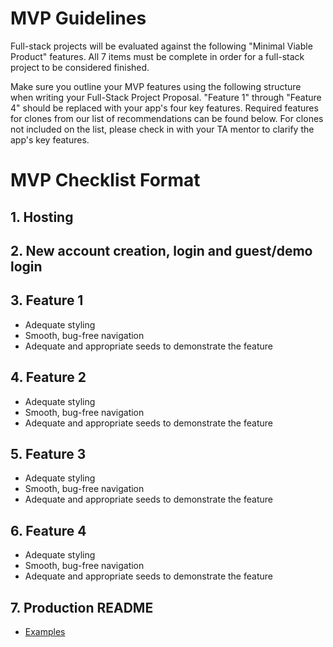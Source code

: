 # MVP Guidelines

Full-stack projects will be evaluated against the following "Minimal Viable Product" features. All 7 items must be complete in order for a full-stack project to be considered finished.

Make sure you outline your MVP features using the following structure when writing your Full-Stack Project Proposal. "Feature 1" through "Feature 4" should be replaced with your app's four key features. Required features for clones from our list of recommendations can be found below. For clones not included on the list, please check in with your TA mentor to clarify the app's key features.

# MVP Checklist Format
## 1. Hosting
## 2. New account creation, login and guest/demo login
## 3. Feature 1
- Adequate styling
- Smooth, bug-free navigation
- Adequate and appropriate seeds to demonstrate the feature 
## 4. Feature 2
- Adequate styling
- Smooth, bug-free navigation
- Adequate and appropriate seeds to demonstrate the feature 
## 5. Feature 3
- Adequate styling
- Smooth, bug-free navigation
- Adequate and appropriate seeds to demonstrate the feature 
## 6. Feature 4
- Adequate styling
- Smooth, bug-free navigation
- Adequate and appropriate seeds to demonstrate the feature 
## 7. Production README 
- [Examples](https://github.com/matiassingers/awesome-readme)
